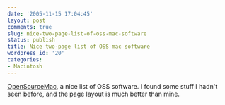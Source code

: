 ```yaml
---
date: '2005-11-15 17:04:45'
layout: post
comments: true
slug: nice-two-page-list-of-oss-mac-software
status: publish
title: Nice two-page list of OSS mac software
wordpress_id: '20'
categories:
- Macintosh
---
```


[OpenSourceMac](http://www.opensourcemac.org/), a nice list of OSS software. I found some stuff I hadn't seen before, and the page layout is much better than mine. 
